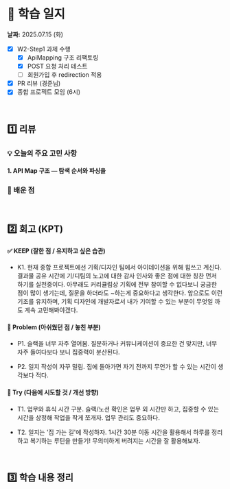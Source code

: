 # 📝 학습 일지
**날짜:** 2025.07.15 (화)

- [X] W2-Step1 과제 수행  
  - [X] ApiMapping 구조 리팩토링  
  - [X] POST 요청 처리 테스트  
  - [ ] 회원가입 후 redirection 적용  
- [X] PR 리뷰 (경준님)  
- [X] 종합 프로젝트 모임 (6시)  

<br/>

##  1️⃣ 리뷰

### 💡 오늘의 주요 고민 사항

#### 1. API Map 구조 — 탐색 순서와 파싱을 


### 📌 배운 점

<br/>

##  2️⃣ 회고 (KPT)

#### ✅ KEEP (잘한 점 / 유지하고 싶은 습관)

  - K1. 현재 종합 프로젝트에선 기획/디자인 팀에서 아이데이션을 위해 힘쓰고 계신다. 결과물 공유 시간에 기/디팀의 노고에 대한 감사 인사와 좋은 점에 대한 칭찬 먼저 하기를 실천중이다. 아무래도 커리큘럼상 기획에 전부 참여할 수 없다보니 궁금한 점이 많이 생기는데, 질문을 하더라도 ~하는게 중요하다고 생각한다. 앞으로도 이런 기조를 유지하며, 기획 디자인에 개발자로서 내가 기여할 수 있는 부분이 무엇일 까도 계속 고민해봐야겠다.

#### 🧩 Problem (아쉬웠던 점 / 놓친 부분)

  - P1. 슬랙을 너무 자주 열어봄. 질문하거나 커뮤니케이션이 중요한 건 맞지만, 너무 자주 들여다보다 보니 집중력이 분산된다.

  - P2. 일지 작성이 자꾸 밀림. 집에 돌아가면 자기 전까지 무언가 할 수 있는 시간이 생각보다 적다.

#### 🚀 Try (다음에 시도할 것 / 개선 방향)

  - T1. 업무와 휴식 시간 구분. 슬랙/노션 확인은 업무 외 시간만 하고, 집중할 수 있는 시간을 상정해 작업을 작게 쪼개자. 업무 관리도 중요하다.

  - T2. 일지는 '집 가는 길'에 작성하자. 1시간 30분 이동 시간을 활용해서 하루를 정리하고 복기하는 루틴을 만들기! 무의미하게 버려지는 시간을 잘 활용해보자.

<br/>

##  3️⃣ 학습 내용 정리

<br/>
